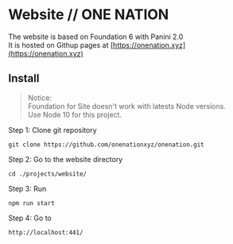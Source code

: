 Website // ONE NATION
=====================

The website is based on Foundation 6 with Panini 2.0  
It is hosted on Githup pages at [https://onenation.xyz](https://onenation.xyz)

## Install

> Notice:  
> Foundation for Site doesn't work with latests Node versions.  
> Use Node 10 for this project.

Step 1: Clone git repository

    git clone https://github.com/onenationxyz/onenation.git
    
Step 2: Go to the website directory 

    cd ./projects/website/ 

Step 3: Run

    npm run start
    
Step 4: Go to
 
    http://localhost:441/